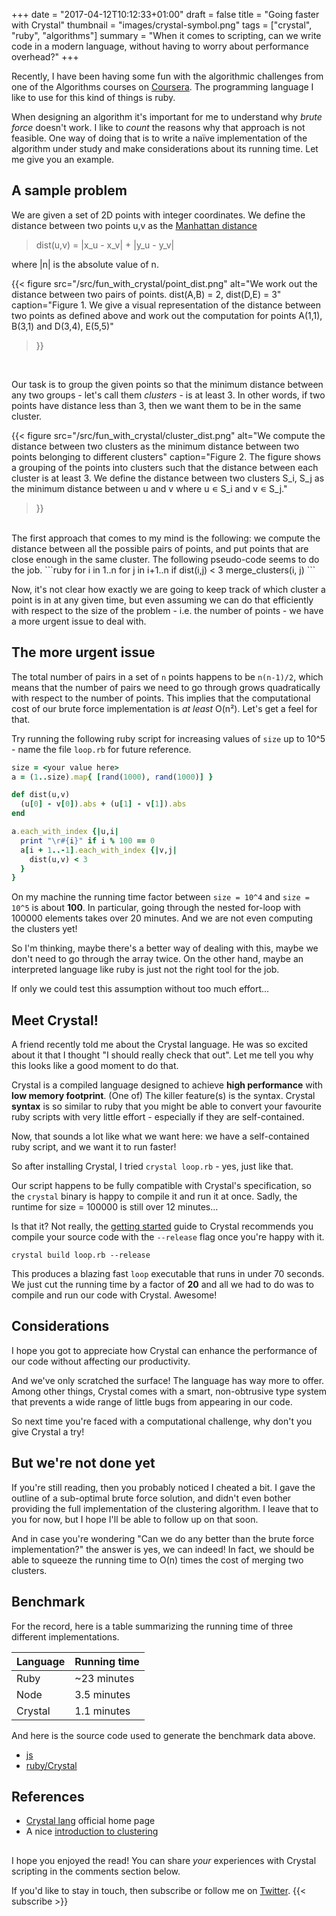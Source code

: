+++
date = "2017-04-12T10:12:33+01:00"
draft = false
title = "Going faster with Crystal"
thumbnail = "images/crystal-symbol.png"
tags = ["crystal", "ruby", "algorithms"]
summary = "When it comes to scripting, can we write code in a modern language, without having to worry about performance overhead?"
+++

Recently, I have been having some fun with the algorithmic challenges from one of the Algorithms courses on [Coursera](https://www.coursera.org/learn/algorithms-greedy). The programming language I like to use for this kind of things is ruby.

When designing an algorithm it's important for me to understand why _brute force_ doesn't work. I like to _count_ the reasons why that approach is not feasible. One way of doing that is to write a naïve implementation of the algorithm under study and make considerations about its running time. Let me give you an example.

## A sample problem

We are given a set of 2D points with integer coordinates.
We define the distance between two points u,v as the [Manhattan distance](https://xlinux.nist.gov/dads/HTML/manhattanDistance.html)

> dist(u,v) = |x_u - x_v| + |y_u - y_v|

where |n| is the absolute value of n.

{{< figure src="/src/fun_with_crystal/point_dist.png" alt="We work out the distance between two pairs of points. dist(A,B) = 2, dist(D,E) = 3"
caption="Figure 1. We give a visual representation of the distance between two points as defined above and work out the computation for points A(1,1), B(3,1) and D(3,4), E(5,5)"
>}}
<br/>

Our task is to group the given points so that the minimum distance between any two groups - let's call them _clusters_ - is at least 3.
In other words, if two points have distance less than 3, then we want them to be in the same cluster.

{{< figure src="/src/fun_with_crystal/cluster_dist.png" alt="We compute the distance between two clusters as the minimum distance between two points belonging to different clusters" caption="Figure 2. The figure shows a grouping of the points into clusters such that the distance between each cluster is at least 3. We define the distance between two clusters S_i, S_j as the minimum distance between u and v where u ∊ S_i and v ∊ S_j."
>}}
<br/>
The first approach that comes to my mind is the following: we compute the distance between all the possible pairs of points, and put points that are close enough in the same cluster.
The following pseudo-code seems to do the job.
```ruby
for i in 1..n
  for j in i+1..n
    if dist(i,j) < 3
      merge_clusters(i, j)
```

Now, it's not clear how exactly we are going to keep track of which cluster a point is in at any given time, but even assuming we can do that efficiently with respect to the size of the problem - i.e. the number of points - we have a more urgent issue to deal with.

## The more urgent issue
The total number of pairs in a set of `n` points happens to be `n(n-1)/2`, which means that the number of pairs we need to go through grows quadratically with respect to the number of points. This implies that the computational cost of our brute force implementation is _at least_ O(n²). Let's get a feel for that.

Try running the following ruby script for increasing values of `size` up to 10^5 - name the file `loop.rb` for future reference.
```ruby
size = <your value here>
a = (1..size).map{ [rand(1000), rand(1000)] }

def dist(u,v)
  (u[0] - v[0]).abs + (u[1] - v[1]).abs
end

a.each_with_index {|u,i|
  print "\r#{i}" if i % 100 == 0
  a[i + 1..-1].each_with_index {|v,j|
    dist(u,v) < 3
  }
}
```

On my machine the running time factor between `size = 10^4` and `size = 10^5` is about <b>100</b>. In particular, going through the nested for-loop with 100000 elements takes over 20 minutes. And we are not even computing the clusters yet!

So I'm thinking, maybe there's a better way of dealing with this, maybe we don't need to go through the array twice. On the other hand, maybe an interpreted language like ruby is just not the right tool for the job.

If only we could test this assumption without too much effort...

## Meet Crystal!
A friend recently told me about the Crystal language. He was so excited about it that I thought "I should really check that out". Let me tell you why this looks like a good moment to do that.

Crystal is a compiled language designed to achieve **high performance** with **low memory footprint**. (One of) The killer feature(s) is the syntax. Crystal **syntax** is so similar to ruby that you might be able to convert your favourite ruby scripts with very little effort - especially if they are self-contained.

Now, that sounds a lot like what we want here: we have a self-contained ruby script, and we want it to run faster!

So after installing Crystal, I tried
`crystal loop.rb` - yes, just like that.

Our script happens to be fully compatible with Crystal's specification, so the `crystal` binary is happy to compile it and run it at once. Sadly, the runtime for size = 100000 is still over 12 minutes...

Is that it? Not really, the [getting started](https://crystal-lang.org/docs/using_the_compiler/) guide to Crystal recommends you compile your source code with the `--release` flag once you're happy with it.

```
crystal build loop.rb --release
```

This produces a blazing fast `loop` executable that runs in under 70 seconds. We just cut the running time by a factor of <b>20</b> and all we had to do was to compile and run our code with Crystal. Awesome!

## Considerations
I hope you got to appreciate how Crystal can enhance the performance of our code without affecting our productivity.

And we've only scratched the surface! The language has way more to offer. Among other things, Crystal comes with a smart, non-obtrusive type system that prevents a wide range of little bugs from appearing in our code.

So next time you're faced with a computational challenge, why don't you give Crystal a try!

## But we're not done yet
If you're still reading, then you probably noticed I cheated a bit. I gave the outline of a sub-optimal brute force solution, and didn't even bother providing the full implementation of the clustering algorithm. I leave that to you for now, but I hope I'll be able to follow up on that soon.

And in case you're wondering "Can we do any better than the brute force implementation?" the answer is yes, we can indeed! In fact, we should be able to squeeze the running time to O(n) times the cost of merging two clusters.

## Benchmark
For the record, here is a table summarizing the running time of three different implementations.

Language  | Running time
----------|------
Ruby      | ~23 minutes
Node      | 3.5 minutes
Crystal   | 1.1 minutes

And here is the source code used to generate the benchmark data above.

- [js](/src/fun_with_crystal/loop.js)
- [ruby/Crystal](/src/fun_with_crystal/loop.rb)

## References
- [Crystal lang](https://crystal-lang.org/) official home page
- A nice [introduction to clustering](https://home.deib.polimi.it/matteucc/Clustering/tutorial_html/)

## 

I hope you enjoyed the read! You can share _your_ experiences with Crystal scripting in the comments section below.

If you'd like to stay in touch, then subscribe or follow me on [Twitter](https://twitter.com/lbarasti).
{{< subscribe >}}
